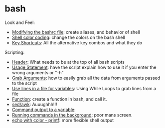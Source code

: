 # bash

Look and Feel: 
- [Modifying the bashrc file](modifying-the-bashrc-file.md): create aliases, and behavior of shell
- [Shell color coding](shell-color-coding.md): change the colors on the bash shell
- [Key Shortcuts](key-shortcuts.md): All the alternative key combos and what they do

Scripting: 
- [Header](header.md): What needs to be at the top of all bash scripts
- [Usage Statement](usage-statement.md): have the script explain how to use it if you enter the wrong arguments or "-h"
- [Grab Arguments](grab-arguments.md): how to easily grab all the data from arguments passed to the script
- [Use lines in a file for variables](use-lines-in-a-file-for-variables.md): Using While Loops to grab lines from a file
- [Function](function.md): create a function in bash, and call it.
- [sed/awk](../sedawk.md): Auuughhh!!!
- [Command output to a variable](command-output-to-a-variable.md): 
- [Running commands in the background](running-commands-in-the-background.md): poor mans screen.
- [echo with color - printf](printf-examples.md): more flexible shell output 
